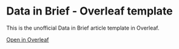 # Data in Brief - Overleaf template

This is the unofficial Data in Brief article template in Overleaf.

[Open in Overleaf](https://www.overleaf.com/read/zpfnzsqjpdyb#b8967e)
